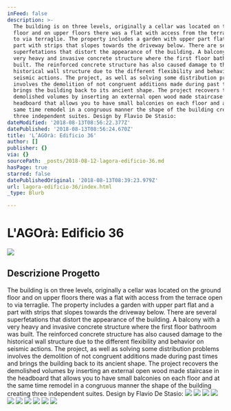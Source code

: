 ```yaml
---
inFeed: false
description: >-
  The building is on three levels, originally a cellar was located on the ground
  floor and on upper floors there was a flat with access from the terrace open
  to via terraglie. The property includes a garden with upper part flat and a
  part with strips that slopes towards the driveway below. There are several
  superfetations that distort the appearance of the building. A balcony with a
  very heavy and invasive concrete structure where the first floor bathroom was
  built. The reinforced concrete structure has also caused damage to the
  historical wall structure due to the different flexibility and behavior on
  seismic actions. The project, as well as solving some distribution problems
  involves the demolition of not congruent additions made during past times and
  brings the building back to its ancient shape. The project recovers the
  demolished volumes by inserting an external open wood made staircase in the
  headboard that allows you to have small balconies on each floor and at the
  same time remodel in a congruous manner the shape of the building creating
  three independent suites. Design by Flavio De Stasio:
dateModified: '2018-08-13T08:56:22.377Z'
datePublished: '2018-08-13T08:56:24.670Z'
title: 'L’AGOrà: Edificio 36'
author: []
publisher: {}
via: {}
sourcePath: _posts/2018-08-12-lagora-edificio-36.md
hasPage: true
starred: false
datePublishedOriginal: '2018-08-13T08:39:23.979Z'
url: lagora-edificio-36/index.html
_type: Blurb

---
```

# L'AGOrà: Edificio 36
![](https://the-grid-user-content.s3-us-west-2.amazonaws.com/af82750e-dc30-41b5-98af-14b86af64594.png)

## Descrizione Progetto

The building is on three levels, originally a cellar was located on the ground floor and on upper floors there was a flat with access from the terrace open to via terraglie. The property includes a garden with upper part flat and a part with strips that slopes towards the driveway below. There are several superfetations that distort the appearance of the building. A balcony with a very heavy and invasive concrete structure where the first floor bathroom was built. The reinforced concrete structure has also caused damage to the historical wall structure due to the different flexibility and behavior on seismic actions. The project, as well as solving some distribution problems involves the demolition of not congruent additions made during past times and brings the building back to its ancient shape. The project recovers the demolished volumes by inserting an external open wood made staircase in the headboard that allows you to have small balconies on each floor and at the same time remodel in a congruous manner the shape of the building creating three independent suites. Design by Flavio De Stasio:
![](https://s3-us-west-2.amazonaws.com/the-grid-img/p/82a416b223dc3929a224d7ddd8c2ee83958e67e0.jpg)
![](https://the-grid-user-content.s3-us-west-2.amazonaws.com/fe53e3ec-d42d-45f2-9fd4-3007c60d470f.jpg)
![](https://s3-us-west-2.amazonaws.com/the-grid-img/p/9b7968e1d103022466ea20d0fc25dcb970c45938.jpg)
![](https://the-grid-user-content.s3-us-west-2.amazonaws.com/690a50df-e96e-464a-943f-a74ec251faf8.jpg)
![](https://the-grid-user-content.s3-us-west-2.amazonaws.com/575a2677-af3c-4944-831b-6f6783798771.jpg)
![](https://the-grid-user-content.s3-us-west-2.amazonaws.com/71e07b9d-4729-4056-9643-f748e08a0290.jpg)
![](https://the-grid-user-content.s3-us-west-2.amazonaws.com/04e9baf9-b944-40a2-9247-2d10623e4b8f.jpg)
![](https://the-grid-user-content.s3-us-west-2.amazonaws.com/a185fbe1-25a1-46bc-a033-03d24c4fc639.jpg)
![](https://the-grid-user-content.s3-us-west-2.amazonaws.com/67d79b3d-4805-4e73-80d8-7fa51972b7d6.jpg)
![](https://the-grid-user-content.s3-us-west-2.amazonaws.com/9ae2b9f6-2041-46ed-a970-f21a88adf0b4.jpg)